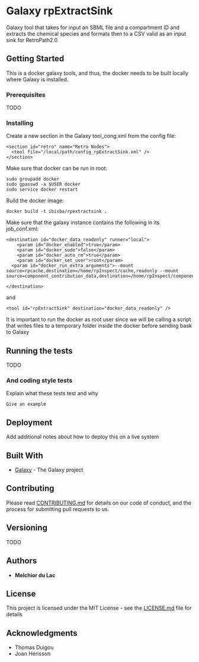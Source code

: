 # Galaxy rpExtractSink

Galaxy tool that takes for input an SBML file and a compartment ID and extracts the chemical species and formats then to a CSV valid as an input sink for RetroPath2.0

## Getting Started

This is a docker galaxy tools, and thus, the docker needs to be built locally where Galaxy is installed. 

### Prerequisites

TODO

### Installing

Create a new section in the Galaxy tool_cong.xml from the config file:

```
<section id="retro" name="Retro Nodes">
  <tool file="/local/path/config_rpExtractSink.xml" />
</section>
```

Make sure that docker can be run in root:

```
sudo groupadd docker
sudo gpasswd -a $USER docker
sudo service docker restart
```

Build the docker image:

```
docker build -t ibisba/rpextractsink .
```

Make sure that the galaxy instance contains the following in its job_conf.xml:

```
<destination id="docker_data_readonly" runner="local">
	<param id="docker_enabled">true</param>
	<param id="docker_sudo">false</param>
	<param id="docker_auto_rm">true</param>
	<param id="docker_set_user">root</param>
  <param id="docker_run_extra_arguments">--mount source=rpcache,destination=/home/rpInspect/cache,readonly --mount source=component_contribution_data,destination=/home/rpInspect/component_contribution/data,readonly</param>

</destination>
```

and 

```
<tool id="rpExtractSink" destination="docker_data_readonly" />
```

It is important to run the docker as root user since we will be calling a script that writes files to a temporary folder inside the docker before sending bask to Galaxy

## Running the tests

TODO

### And coding style tests

Explain what these tests test and why

```
Give an example
```

## Deployment

Add additional notes about how to deploy this on a live system

## Built With

* [Galaxy](https://galaxyproject.org) - The Galaxy project

## Contributing

Please read [CONTRIBUTING.md](https://gist.github.com/PurpleBooth/b24679402957c63ec426) for details on our code of conduct, and the process for submitting pull requests to us.

## Versioning

TODO

## Authors

* **Melchior du Lac** 

## License

This project is licensed under the MIT License - see the [LICENSE.md](LICENSE.md) file for details

## Acknowledgments

* Thomas Duigou
* Joan Hérisson
